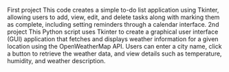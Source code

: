 First project
This code creates a simple to-do list application using Tkinter, allowing users to add, view, edit, and delete tasks along with marking them as complete, including setting reminders through a calendar interface.
2nd project
This Python script uses Tkinter to create a graphical user interface (GUI) application that fetches and displays weather information for a given location using the OpenWeatherMap API. Users can enter a city name, click a button to retrieve the weather data, and view details such as temperature, humidity, and weather description.
